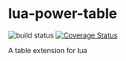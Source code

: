 # lua-power-table

![build status](https://github.com/gsdenys/lua-power-table/workflows/build/badge.svg)
[![Coverage Status](https://coveralls.io/repos/github/gsdenys/lua-power-table/badge.svg?branch=main)](https://coveralls.io/github/gsdenys/lua-power-table?branch=main)




A table extension for lua
